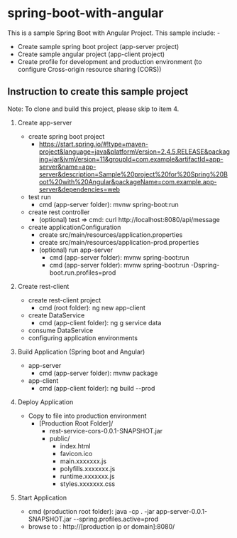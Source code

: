 # spring-boot-with-angular
This is a sample Spring Boot with Angular Project. This sample include: -
- Create sample spring boot project (app-server project)
- Create sample angular project (app-client project)
- Create profile for development and production environment (to configure Cross-origin resource sharing (CORS)) 

## Instruction to create this sample project
Note: To clone and build this project, please skip to item 4.

1. Create app-server
	- create spring boot project
		- https://start.spring.io/#!type=maven-project&language=java&platformVersion=2.4.5.RELEASE&packaging=jar&jvmVersion=11&groupId=com.example&artifactId=app-server&name=app-server&description=Sample%20project%20for%20Spring%20Boot%20with%20Angular&packageName=com.example.app-server&dependencies=web
	- test run
		- cmd (app-server folder): mvnw spring-boot:run
	- create rest controller
		- (optional) test => cmd: curl http://localhost:8080/api/message
	- create applicationConfiguration
		- create src/main/resources/application.properties
		- create src/main/resources/application-prod.properties
		- (optional) run app-server
			- cmd (app-server folder): mvnw spring-boot:run
			- cmd (app-server folder): mvnw spring-boot:run -Dspring-boot.run.profiles=prod

2. Create rest-client
	- create rest-client project
		- cmd (root folder): ng new app-client
	- create DataService
		- cmd (app-client folder): ng g service data
	- consume DataService
	- configuring application environments

3. Build Application (Spring boot and Angular)
	- app-server
		- cmd (app-server folder): mvnw package
	- app-client
		- cmd (app-client folder): ng build --prod

4. Deploy Application
	- Copy to file into production environment
		- [Production Root Folder]/
			- rest-service-cors-0.0.1-SNAPSHOT.jar
			- public/
				- index.html
				- favicon.ico
				- main.xxxxxxx.js
				- polyfills.xxxxxxx.js
				- runtime.xxxxxxx.js
				- styles.xxxxxxx.css

5. Start Application
	- cmd (production root folder): java -cp . -jar app-server-0.0.1-SNAPSHOT.jar  --spring.profiles.active=prod
	- browse to : http://[production ip or domain]:8080/
